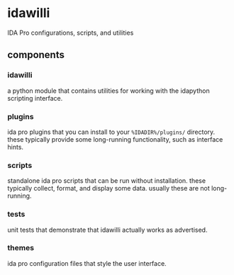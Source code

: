 # idawilli
IDA Pro configurations, scripts, and utilities


## components

### idawilli

a python module that contains utilities for working with the idapython scripting interface.


### plugins

ida pro plugins that you can install to your `%IDADIR%/plugins/` directory.
these typically provide some long-running functionality, such as interface hints.

### scripts

standalone ida pro scripts that can be run without installation.
these typically collect, format, and display some data.
usually these are not long-running.

### tests

unit tests that demonstrate that idawilli actually works as advertised.

### themes

ida pro configuration files that style the user interface.
